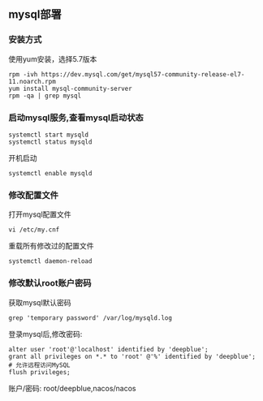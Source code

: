 ## mysql部署
### 安装方式
使用yum安装，选择5.7版本
````
rpm -ivh https://dev.mysql.com/get/mysql57-community-release-el7-11.noarch.rpm
yum install mysql-community-server
rpm -qa | grep mysql
````
### 启动mysql服务,查看mysql启动状态
````
systemctl start mysqld
systemctl status mysqld
````
开机启动
````
systemctl enable mysqld
````

### 修改配置文件
打开mysql配置文件
````
vi /etc/my.cnf
````
重载所有修改过的配置文件
````
systemctl daemon-reload
````
### 修改默认root账户密码
获取mysql默认密码
````
grep 'temporary password' /var/log/mysqld.log
````
登录mysql后,修改密码:
````
alter user 'root'@'localhost' identified by 'deepblue';
grant all privileges on *.* to 'root' @'%' identified by 'deepblue';   # 允许远程访问MySQL
flush privileges;
````
账户/密码: root/deepblue,nacos/nacos


